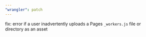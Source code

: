 ```yaml
---
"wrangler": patch
---
```


fix: error if a user inadvertently uploads a Pages `_workers.js` file or directory as an asset

